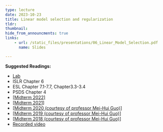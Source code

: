 ```yaml
---
type: lecture
date: 2023-10-23
title: Linear model selection and regularization
tldr: 
thumbnail: 
hide_from_announcments: true
links: 
    - url: /static_files/presentations/06_Linear_Model_Selection.pdf
      name: Slides

---
```

**Suggested Readings:**
- [Lab](https://github.com/phonchi/ISLP_labs/blob/main/Ch06-varselect-lab.ipynb)
- ISLR Chapter 6
- ESL Chapter 7.1-7.7, Chapter3.3-3.4
- PSDS Chapter 4
- [[Midterm 2022]](/nsysu-math524/static_files/presentations/Mid_term_2022.zip)
- [[Midterm 2021]](/nsysu-math524/static_files/presentations/Mid_term_2021.zip)
- [[Midterm 2020 (courtesy of professor Mei-Hui Guo)]](/nsysu-math524/static_files/presentations/Mid_term_2020.zip)
- [[Midterm 2019 (courtesy of professor Mei-Hui Guo)]](/nsysu-math524/static_files/presentations/Mid_term_2019.zip)
- [[Midterm 2018 (courtesy of professor Mei-Hui Guo)]](/nsysu-math524/static_files/presentations/Mid_term_2018.zip)
- [Recorded video](https://youtube.com/playlist?list=PLHNZtBNWQ-87pQ1yb6GDZEDdTNVD8scER&si=xIDUReGgiQNYQjz2)



